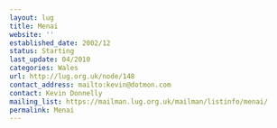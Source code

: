 ```yaml
---
layout: lug
title: Menai
website: ''
established_date: 2002/12
status: Starting
last_update: 04/2010
categories: Wales
url: http://lug.org.uk/node/148
contact_address: mailto:kevin@dotmon.com
contact: Kevin Donnelly
mailing_list: https://mailman.lug.org.uk/mailman/listinfo/menai/
permalink: Menai
---
```

